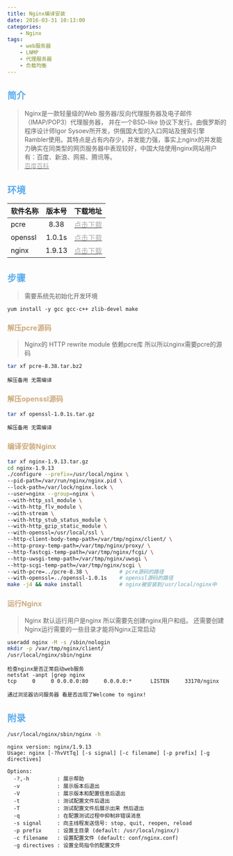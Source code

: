 ```yaml
---
title: Nginx编译安装
date: 2016-03-31 10:13:00
categories: 
    - Nginx
tags:
    - web服务器
    - LNMP
    - 代理服务器
    - 负载均衡
---
```

## <font color='#5CACEE'>简介</font>
> Nginx是一款轻量级的Web 服务器/反向代理服务器及电子邮件（IMAP/POP3）代理服务器，
并在一个BSD-like 协议下发行。由俄罗斯的程序设计师Igor Sysoev所开发，供俄国大型的入口网站及搜索引擎Rambler使用。其特点是占有内存少，并发能力强，事实上nginx的并发能力确实在同类型的网页服务器中表现较好，中国大陆使用nginx网站用户有：百度、新浪、网易、腾讯等。  
[<font color='#AAAAAA'>百度百科</font>](http://baike.baidu.com/link?url=Ukw9pO_BXYDywPk3hHL0TU1E95GDHbVTNZY02lvt05axi2nV_ykjH-mHQNjsnPw0ot5Z0xrnKmaR7i8eZ6TujK)
<!-- more -->




	
## <font color='#5CACEE'>环境</font>
|软件名称|版本号|下载地址|
|-|:-:|-:|
|pcre|8.38|[<font color='#AAAAAA'>点击下载</font>](http://120.52.72.58/heanet.dl.sourceforge.net/c3pr90ntcsf0/project/pcre/pcre/8.38/pcre-8.38.tar.bz2)|
|openssl|1.0.1s|[<font color='#AAAAAA'>点击下载</font>](http://www.openssl.org/source/openssl-1.0.1s.tar.gz)|
|nginx|1.9.13|[<font color='#AAAAAA'>点击下载</font>](http://nginx.org/download/nginx-1.9.13.tar.gz)|

## <font color='#5CACEE'>步骤</font>
> 需要系统先初始化开发环境

    yum install -y gcc gcc-c++ zlib-devel make

### <font color='#CDAA7D'>解压pcre源码</font>
> Nginx的 HTTP rewrite module 依赖pcre库 所以所以nginx需要pcre的源码

```bash
tar xf pcre-8.38.tar.bz2
```
    解压备用 无需编译

### <font color='#CDAA7D'>解压openssl源码</font>
```bash
tar xf openssl-1.0.1s.tar.gz
```
    解压备用 无需编译

### <font color='#CDAA7D'>编译安装Nginx</font>
```bash
tar xf nginx-1.9.13.tar.gz
cd nginx-1.9.13
./configure --prefix=/usr/local/nginx \
--pid-path=/var/run/nginx/nginx.pid \
--lock-path=/var/lock/nginx.lock \
--user=nginx --group=nginx \
--with-http_ssl_module \
--with-http_flv_module \
--with-stream \
--with-http_stub_status_module \
--with-http_gzip_static_module \
--with-openssl=/usr/local/ssl \
--http-client-body-temp-path=/var/tmp/nginx/client/ \
--http-proxy-temp-path=/var/tmp/nginx/proxy/ \
--http-fastcgi-temp-path=/var/tmp/nginx/fcgi/ \
--http-uwsgi-temp-path=/var/tmp/nginx/uwsgi \
--http-scgi-temp-path=/var/tmp/nginx/scgi \
--with-pcre=../pcre-8.38 \          # pcre源码的路径
--with-openssl=../openssl-1.0.1s    # openssl源码的路径
make -j4 && make install            # nginx被安装到/usr/local/nginx中
```
### <font color='#CDAA7D'>运行Nginx</font>
> Nginx 默认运行用户是nginx 所以需要先创建nginx用户和组。
> 还需要创建Nginx运行需要的一些目录才能将Nginx正常启动

```bash
useradd nginx -M -s /sbin/nologin
mkdir -p /var/tmp/nginx/client/
/usr/local/nginx/sbin/nginx
```
    检查nginx是否正常启动web服务
    netstat -anpt |grep nginx
    tcp     0     0 0.0.0.0:80     0.0.0.0:*      LISTEN     33170/nginx

    通过浏览器访问服务器 看是否出现了Welcome to nginx!
   

## <font color='#5CACEE'>附录</font>
```bash
/usr/local/nginx/sbin/nginx -h
```

    nginx version: nginx/1.9.13
    Usage: nginx [-?hvVtTq] [-s signal] [-c filename] [-p prefix] [-g directives]

    Options:
      -?,-h         : 展示帮助
      -v            : 展示版本后退出
      -V            : 展示版本和配置信息后退出
      -t            : 测试配置文件后退出
      -T            : 测试配置文件后展示出来 然后退出
      -q            : 在配置测试过程中抑制非错误消息
      -s signal     : 向主线程发送信号: stop, quit, reopen, reload
      -p prefix     : 设置主目录 (default: /usr/local/nginx/)
      -c filename   : 设置配置文件 (default: conf/nginx.conf)
      -g directives : 设置全局指令的配置文件
    
